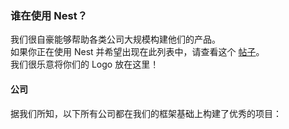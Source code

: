 ### 谁在使用 Nest？

我们很自豪能够帮助各类公司大规模构建他们的产品。  
如果你正在使用 Nest 并希望出现在此列表中，请查看这个 [帖子](https://github.com/nestjs/nest/issues/1006)。  
我们很乐意将你们的 Logo 放在这里！

#### 公司

据我们所知，以下所有公司都在我们的框架基础上构建了优秀的项目：